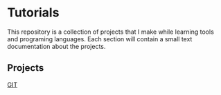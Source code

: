 # Tutorials
This repository is a collection of projects that I make while learning tools and programing languages. Each section will contain a small text documentation about the projects. 


## Projects
[GIT](GIT/git.md)
